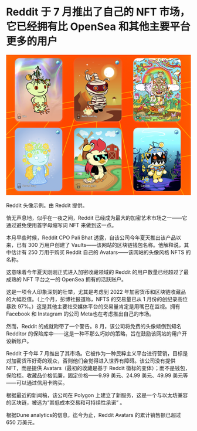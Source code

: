 # Reddit 于 7 月推出了自己的 NFT 市场，它已经拥有比 OpenSea 和其他主要平台更多的用户




![nft](83.png)

Reddit 头像示例。由 Reddit 提供。



悄无声息地，似乎在一夜之间，Reddit 已经成为最大的加密艺术市场之一——它通过避免使用首字母缩写词 NFT 来做到这一点。 

本月早些时候，Reddit CPO Pali Bhat 透露，自该公司今年夏天推出该产品以来，已有 300 万用户创建了 Vaults——该网站的区块链钱包名称。他解释说，其中估计有 250 万用于购买 Reddit 自己的 Avatars——该网站的头像风格 NFTS 的名称。

这意味着今年夏天刚刚正式进入加密收藏领域的 Reddit 的用户数量已经超过了最成熟的 NFT 平台之一的 OpenSea 拥有的活跃账户。 

这是一项令人印象深刻的壮举，尤其是考虑到 2022 年加密货币和区块链收藏品的大幅贬值。（上个月，彭博社报道称，NFTS 的交易量已从 1 月份的创纪录高位暴跌 97%。）这是其他主要社交媒体平台的交易量肯定是用嘴巴在监视。拥有 Facebook 和 Instagram 的公司 Meta也在考虑推出自己的市场。

然而，Reddit 的成就附带了一个警告。8 月，该公司将免费的头像倾倒到知名 Redditor 的保险库中——这是一种不那么巧妙的策略，旨在鼓励该网站的用户开设新账户。 

Reddit 于今年 7 月推出了其市场。它被作为一种民粹主义平台进行营销，目标是对加密货币好奇的观众，否则他们会觉得进入世界有障碍。该公司没有提供 NFT，而是提供 Avatars（最初的收藏是基于 Reddit 徽标的变体）；而不是钱包，保险柜。收藏品价格低廉，固定价格——9.99 美元、24.99 美元、49.99 美元等——可以通过信用卡购买。

根据最近的新闻稿，该公司在 Polygon 上建立了新服务，这是一个与以太坊兼容的区块链，被选为“其低成本交易和可持续性承诺” 。

根据Dune analytics的信息，迄今为止，Reddit Avatars 的累计销售额已超过 650 万美元。
